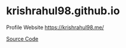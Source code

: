# krishrahul98.github.io
Profile Website
https://krishrahul98.me/

[Source Code](https://github.com/krishrahul98/personal-site-basic)
